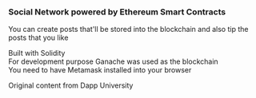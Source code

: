 <h3>Social Network powered by Ethereum Smart Contracts</h3>

You can create posts that'll be stored into the blockchain and also tip the posts that you like

Built with Solidity  
For development purpose Ganache was used as the blockchain  
You need to have Metamask installed into your browser  

Original content from Dapp University
